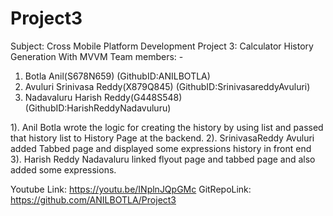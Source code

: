 # Project3


Subject: Cross Mobile Platform Development
Project 3: Calculator History Generation With MVVM
Team members: -
1. Botla Anil(S678N659) (GithubID:ANILBOTLA)
2. Avuluri Srinivasa Reddy(X879Q845) (GithubID:SrinivasareddyAvuluri)
3. Nadavaluru Harish Reddy(G448S548) (GithubID:HarishReddyNadavuluru)


1). Anil Botla wrote the logic for creating the history by using list and passed that history list to History Page at the backend.
2). SrinivasaReddy Avuluri added Tabbed page and displayed some expressions history in front end  
3). Harish Reddy Nadavaluru linked flyout page and tabbed page and also added some expressions.


Youtube Link: https://youtu.be/INplnJQpGMc
GitRepoLink: https://github.com/ANILBOTLA/Project3



